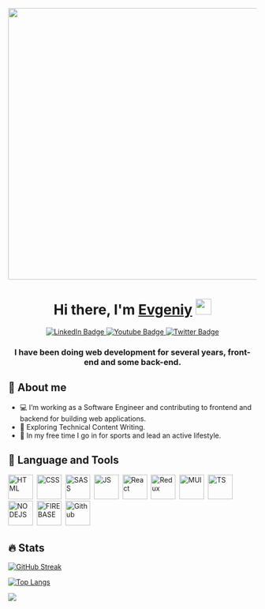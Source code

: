 <div id="header" align="center">
  <img src="https://media.giphy.com/media/ZVik7pBtu9dNS/giphy.gif" width="550"/>
</div>
<h1 align="center">Hi there, I'm <a href="https://webhuman.ru/" target="_blank">Evgeniy</a> 
<img src="https://github.com/blackcater/blackcater/raw/main/images/Hi.gif" height="32"/></h1>
<div align="center" id="badges">
  <a href="https://www.linkedin.com/in/evgeniy-kolmak-372b43227/">
    <img src="https://img.shields.io/badge/LinkedIn-blue?style=for-the-badge&logo=linkedin&logoColor=white" alt="LinkedIn Badge"/>
  </a>
  <a href="https://www.instagram.com/evgeniykolmak/">
    <img src="https://img.shields.io/badge/Instagram-purple?style=for-the-badge&logo=instagram&logoColor=white" alt="Youtube Badge"/>
  </a>
  <a href="https://t.me/evgeniykolmak">
    <img src="https://img.shields.io/badge/Telegram-blue?style=for-the-badge&logo=telegram&logoColor=white" alt="Twitter Badge"/>
  </a>
</div>
<h3 align="center">I have been doing web development for several years, front-end and some back-end.</h3>


## 🧔 About me

+ 💻 I’m working as a Software Engineer and contributing to frontend and backend for building web applications.
+ 🌱 Exploring Technical Content Writing.
+ 🚴 In my free time I go in for sports and lead an active lifestyle.

##  🧰 Language and Tools

<img src="https://cdn.jsdelivr.net/gh/devicons/devicon/icons/html5/html5-original.svg" title="HTML" alt="HTML" width="50" height="50"/>&nbsp;
<img src="https://cdn.jsdelivr.net/gh/devicons/devicon/icons/css3/css3-original.svg" title="CSS" alt="CSS" width="50" height="50"/>&nbsp;
<img src="https://cdn.jsdelivr.net/gh/devicons/devicon/icons/sass/sass-original.svg" title="SASS" alt="SASS" width="50" height="50"/>&nbsp;
<img src="https://cdn.jsdelivr.net/gh/devicons/devicon/icons/javascript/javascript-original.svg" title="JS" alt="JS" width="50" height="50"/>&nbsp;
<img src="https://cdn.jsdelivr.net/gh/devicons/devicon/icons/react/react-original.svg" title="React" alt="React" width="50" height="50"/>&nbsp;
<img src="https://cdn.jsdelivr.net/gh/devicons/devicon/icons/redux/redux-original.svg" title="Redux" alt="Redux" width="50" height="50"/>&nbsp;
<img src="https://cdn.jsdelivr.net/gh/devicons/devicon/icons/materialui/materialui-original.svg" title="MUI" alt="MUI" width="50" height="50"/>&nbsp;
<img src="https://cdn.jsdelivr.net/gh/devicons/devicon/icons/typescript/typescript-original.svg" title="TS" alt="TS" width="50" height="50"/>&nbsp;
<img src="https://cdn.jsdelivr.net/gh/devicons/devicon/icons/nodejs/nodejs-original.svg" title="NODEJS" alt="NODEJS" width="50" height="50"/>&nbsp;
<img src="https://cdn.jsdelivr.net/gh/devicons/devicon/icons/firebase/firebase-plain.svg" title="FIREBASE" alt="FIREBASE" width="50" height="50"/>&nbsp;
<img src="https://cdn.jsdelivr.net/gh/devicons/devicon/icons/git/git-original.svg" title="Github" alt="Github" width="50" height="50"/>&nbsp;

## 🔥 Stats

[![GitHub Streak](http://github-readme-streak-stats.herokuapp.com?user=evgeniy-kolmak&theme=dark&background=transparent)](https://git.io/streak-stats)

[![Top Langs](https://github-readme-stats.vercel.app/api/top-langs/?username=evgeniy-kolmak&layout=compact&theme=vision-friendly-dark)](https://github.com/anuraghazra/github-readme-stats)

 ![](https://komarev.com/ghpvc/?username=evgeniy-kolmak&color=orange&label=PROFILE+VIEWS)

